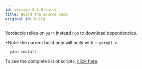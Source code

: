 ```yaml
---
id: version-3.2.0-build
title: Build the source code
original_id: build
---
```


Verdaccio relies on `yarn` instead `npm` to download dependencies.

*Note: the current build only will build with `➜ yarn@1.x`.

```bash
  yarn install
```

To see the complete list of scripts, [click here](https://github.com/verdaccio/verdaccio/wiki/Build-Source-Code).
